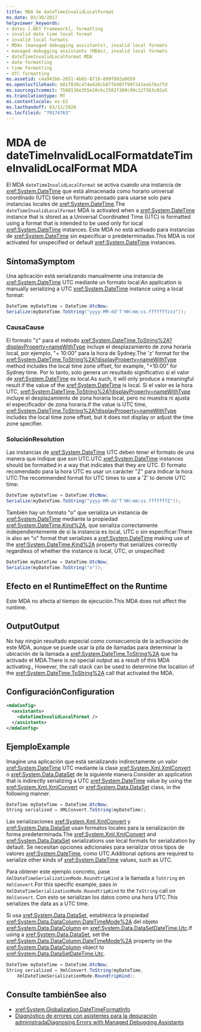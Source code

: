 ```yaml
---
title: MDA de dateTimeInvalidLocalFormat
ms.date: 03/30/2017
helpviewer_keywords:
- dates [.NET Framework], formatting
- invalid date time local format
- invalid local formats
- MDAs (managed debugging assistants), invalid local formats
- managed debugging assistants (MDAs), invalid local formats
- dateTimeInvalidLocalFormat MDA
- date formatting
- time formatting
- UTC formatting
ms.assetid: c4a942bb-2651-4b65-8718-809f892a0659
ms.openlocfilehash: b01f030c474e426cb87fb907f99f241eeb76a7fd
ms.sourcegitcommit: 7588136e355e10cbc2582f389c90c127363c02a5
ms.translationtype: MT
ms.contentlocale: es-ES
ms.lasthandoff: 03/12/2020
ms.locfileid: "79174763"
---
```

# <a name="datetimeinvalidlocalformat-mda"></a><span data-ttu-id="81ea3-102">MDA de dateTimeInvalidLocalFormat</span><span class="sxs-lookup"><span data-stu-id="81ea3-102">dateTimeInvalidLocalFormat MDA</span></span>
<span data-ttu-id="81ea3-103">El MDA `dateTimeInvalidLocalFormat` se activa cuando una instancia de <xref:System.DateTime> que está almacenada como horario universal coordinado (UTC) tiene un formato pensado para usarse solo para instancias locales de <xref:System.DateTime>.</span><span class="sxs-lookup"><span data-stu-id="81ea3-103">The `dateTimeInvalidLocalFormat` MDA is activated when a <xref:System.DateTime> instance that is stored as a Universal Coordinated Time (UTC) is formatted using a format that is intended to be used only for local <xref:System.DateTime> instances.</span></span> <span data-ttu-id="81ea3-104">Este MDA no está activado para instancias de <xref:System.DateTime> sin especificar o predeterminadas.</span><span class="sxs-lookup"><span data-stu-id="81ea3-104">This MDA is not activated for unspecified or default <xref:System.DateTime> instances.</span></span>  
  
## <a name="symptom"></a><span data-ttu-id="81ea3-105">Síntoma</span><span class="sxs-lookup"><span data-stu-id="81ea3-105">Symptom</span></span>  
 <span data-ttu-id="81ea3-106">Una aplicación está serializando manualmente una instancia de <xref:System.DateTime> UTC mediante un formato local:</span><span class="sxs-lookup"><span data-stu-id="81ea3-106">An application is manually serializing a UTC <xref:System.DateTime> instance using a local format:</span></span>  
  
```csharp
DateTime myDateTime = DateTime.UtcNow;  
Serialize(myDateTime.ToString("yyyy-MM-dd'T'HH:mm:ss.fffffffzzz"));  
```  
  
### <a name="cause"></a><span data-ttu-id="81ea3-107">Causa</span><span class="sxs-lookup"><span data-stu-id="81ea3-107">Cause</span></span>  
 <span data-ttu-id="81ea3-108">El formato "z" para el método <xref:System.DateTime.ToString%2A?displayProperty=nameWithType> incluye el desplazamiento de zona horaria local, por ejemplo, "+ 10:00" para la hora de Sydney.</span><span class="sxs-lookup"><span data-stu-id="81ea3-108">The 'z' format for the <xref:System.DateTime.ToString%2A?displayProperty=nameWithType> method includes the local time zone offset, for example, "+10:00" for Sydney time.</span></span> <span data-ttu-id="81ea3-109">Por lo tanto, solo genera un resultado significativo si el valor de <xref:System.DateTime> es local.</span><span class="sxs-lookup"><span data-stu-id="81ea3-109">As such, it will only produce a meaningful result if the value of the <xref:System.DateTime> is local.</span></span> <span data-ttu-id="81ea3-110">Si el valor es la hora UTC, <xref:System.DateTime.ToString%2A?displayProperty=nameWithType> incluye el desplazamiento de zona horaria local, pero no muestra ni ajusta el especificador de zona horaria.</span><span class="sxs-lookup"><span data-stu-id="81ea3-110">If the value is UTC time, <xref:System.DateTime.ToString%2A?displayProperty=nameWithType> includes the local time zone offset, but it does not display or adjust the time zone specifier.</span></span>  
  
### <a name="resolution"></a><span data-ttu-id="81ea3-111">Solución</span><span class="sxs-lookup"><span data-stu-id="81ea3-111">Resolution</span></span>  
 <span data-ttu-id="81ea3-112">Las instancias de <xref:System.DateTime> UTC deben tener el formato de una manera que indique que son UTC.</span><span class="sxs-lookup"><span data-stu-id="81ea3-112">UTC <xref:System.DateTime> instances should be formatted in a way that indicates that they are UTC.</span></span> <span data-ttu-id="81ea3-113">El formato recomendado para la hora UTC es usar un carácter "Z" para indicar la hora UTC:</span><span class="sxs-lookup"><span data-stu-id="81ea3-113">The recommended format for UTC times to use a 'Z' to denote UTC time:</span></span>  
  
```csharp
DateTime myDateTime = DateTime.UtcNow;  
Serialize(myDateTime.ToString("yyyy-MM-dd'T'HH:mm:ss.fffffffZ"));  
```  
  
 <span data-ttu-id="81ea3-114">También hay un formato "o" que serializa un instancia de <xref:System.DateTime> mediante la propiedad <xref:System.DateTime.Kind%2A>, que serializa correctamente independientemente de si la instancia es local, UTC o sin especificar:</span><span class="sxs-lookup"><span data-stu-id="81ea3-114">There is also an "o" format that serializes a <xref:System.DateTime> making use of the <xref:System.DateTime.Kind%2A> property that serializes correctly regardless of whether the instance is local, UTC, or unspecified:</span></span>  
  
```csharp
DateTime myDateTime = DateTime.UtcNow;  
Serialize(myDateTime.ToString("o"));  
```  
  
## <a name="effect-on-the-runtime"></a><span data-ttu-id="81ea3-115">Efecto en el Runtime</span><span class="sxs-lookup"><span data-stu-id="81ea3-115">Effect on the Runtime</span></span>  
 <span data-ttu-id="81ea3-116">Este MDA no afecta al tiempo de ejecución.</span><span class="sxs-lookup"><span data-stu-id="81ea3-116">This MDA does not affect the runtime.</span></span>  
  
## <a name="output"></a><span data-ttu-id="81ea3-117">Output</span><span class="sxs-lookup"><span data-stu-id="81ea3-117">Output</span></span>  
 <span data-ttu-id="81ea3-118">No hay ningún resultado especial como consecuencia de la activación de este MDA, aunque se puede usar la pila de llamadas para determinar la ubicación de la llamada a <xref:System.DateTime.ToString%2A> que ha activado el MDA.</span><span class="sxs-lookup"><span data-stu-id="81ea3-118">There is no special output as a result of this MDA activating., However, the call stack can be used to determine the location of the <xref:System.DateTime.ToString%2A> call that activated the MDA.</span></span>  
  
## <a name="configuration"></a><span data-ttu-id="81ea3-119">Configuración</span><span class="sxs-lookup"><span data-stu-id="81ea3-119">Configuration</span></span>  
  
```xml  
<mdaConfig>  
  <assistants>  
    <dateTimeInvalidLocalFormat />  
  </assistants>  
</mdaConfig>  
```  
  
## <a name="example"></a><span data-ttu-id="81ea3-120">Ejemplo</span><span class="sxs-lookup"><span data-stu-id="81ea3-120">Example</span></span>  
 <span data-ttu-id="81ea3-121">Imagine una aplicación que está serializando indirectamente un valor <xref:System.DateTime> UTC mediante la clase <xref:System.Xml.XmlConvert> o <xref:System.Data.DataSet> de la siguiente manera.</span><span class="sxs-lookup"><span data-stu-id="81ea3-121">Consider an application that is indirectly serializing a UTC <xref:System.DateTime> value by using the <xref:System.Xml.XmlConvert> or <xref:System.Data.DataSet> class, in the following manner.</span></span>  
  
```csharp
DateTime myDateTime = DateTime.UtcNow;  
String serialized = XMLConvert.ToString(myDateTime);  
```  
  
 <span data-ttu-id="81ea3-122">Las serializaciones <xref:System.Xml.XmlConvert> y <xref:System.Data.DataSet> usan formatos locales para la serialización de forma predeterminada.</span><span class="sxs-lookup"><span data-stu-id="81ea3-122">The <xref:System.Xml.XmlConvert> and <xref:System.Data.DataSet> serializations use local formats for serialization by default.</span></span> <span data-ttu-id="81ea3-123">Se necesitan opciones adicionales para serializar otros tipos de valores <xref:System.DateTime>, como UTC.</span><span class="sxs-lookup"><span data-stu-id="81ea3-123">Additional options are required to serialize other kinds of <xref:System.DateTime> values, such as UTC.</span></span>  
  
 <span data-ttu-id="81ea3-124">Para obtener este ejemplo concreto, pase `XmlDateTimeSerializationMode.RoundtripKind` a la llamada a `ToString` en `XmlConvert`.</span><span class="sxs-lookup"><span data-stu-id="81ea3-124">For this specific example, pass in `XmlDateTimeSerializationMode.RoundtripKind` to the `ToString` call on `XmlConvert`.</span></span> <span data-ttu-id="81ea3-125">Con esto se serializan los datos como una hora UTC.</span><span class="sxs-lookup"><span data-stu-id="81ea3-125">This serializes the data as a UTC time.</span></span>  
  
 <span data-ttu-id="81ea3-126">Si usa <xref:System.Data.DataSet>, establezca la propiedad <xref:System.Data.DataColumn.DateTimeMode%2A> del objeto <xref:System.Data.DataColumn> en <xref:System.Data.DataSetDateTime.Utc>.</span><span class="sxs-lookup"><span data-stu-id="81ea3-126">If using a <xref:System.Data.DataSet>, set the <xref:System.Data.DataColumn.DateTimeMode%2A> property on the <xref:System.Data.DataColumn> object to <xref:System.Data.DataSetDateTime.Utc>.</span></span>  
  
```csharp
DateTime myDateTime = DateTime.UtcNow;  
String serialized = XmlConvert.ToString(myDateTime,
    XmlDateTimeSerializationMode.RoundtripKind);  
```  
  
## <a name="see-also"></a><span data-ttu-id="81ea3-127">Consulte también</span><span class="sxs-lookup"><span data-stu-id="81ea3-127">See also</span></span>

- <xref:System.Globalization.DateTimeFormatInfo>
- [<span data-ttu-id="81ea3-128">Diagnóstico de errores con asistentes para la depuración administrada</span><span class="sxs-lookup"><span data-stu-id="81ea3-128">Diagnosing Errors with Managed Debugging Assistants</span></span>](diagnosing-errors-with-managed-debugging-assistants.md)
